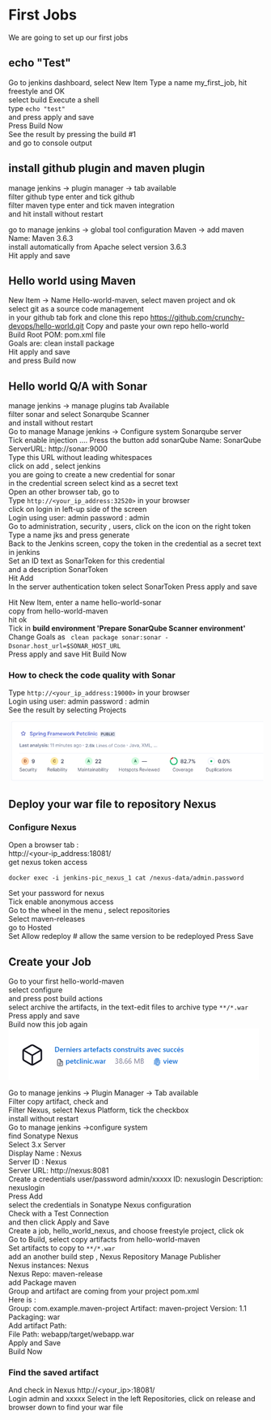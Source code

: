 # First Jobs
We are going to set up our first jobs    

## echo "Test" 
Go to jenkins dashboard, select New Item 
Type a name my_first_job, hit freestyle and OK      
select build Execute a shell   
type ```echo "test"```  
and press  apply and save   
Press Build Now  
See the result by pressing the build #1  
and go to console output  

## install github plugin and maven plugin   
manage jenkins -> plugin manager -> tab available     
filter github type enter and tick github    
filter maven type enter and tick maven integration     
and hit install without restart  

go to manage jenkins -> global tool configuration 
Maven -> add maven    
Name: Maven 3.6.3  
install automatically from Apache select version 3.6.3  
Hit apply and save

## Hello world using Maven 
New Item -> Name Hello-world-maven, select  maven project and ok   
select git as a source code management   
in your github tab fork and clone this repo https://github.com/crunchy-devops/hello-world.git
Copy and paste your own repo hello-world    
Build Root POM: pom.xml file     
Goals are: clean install package   
Hit apply and save   
and press Build now 

## Hello world Q/A with Sonar 
manage jenkins -> manage plugins  tab Available     
filter sonar and select Sonarqube Scanner  
and install without restart  
Go to manage Manage jenkins -> Configure system
Sonarqube server   
Tick enable injection  ....
Press the button add sonarQube
Name: SonarQube  
ServerURL: http://sonar:9000    
Type this URL without leading whitespaces  
click on  add , select jenkins   
you are going to create a new credential for sonar     
in the credential screen select kind as a secret text   
Open an other browser tab, go to  
Type ```http://<your_ip_address:32520>``` in your browser    
click on login in left-up side of the screen    
Login using user: admin  password : admin  
Go to administration, security , users, click on the icon on the right token  
Type a name jks and press generate     
Back to the Jenkins screen, copy the token in the credential as a secret text in jenkins     
Set an ID text as SonarToken for this credential    
and a description SonarToken     
Hit Add  
In the server authentication token select SonarToken 
Press apply and save 

Hit New Item,  enter a name hello-world-sonar  
copy from hello-world-maven  
hit ok  
Tick in **build environment 'Prepare SonarQube Scanner environment'**      
Change Goals as ``` clean package sonar:sonar -Dsonar.host_url=$SONAR_HOST_URL```      
Press apply and save
Hit Build Now  

### How to check the code quality with Sonar
Type ```http://<your_ip_address:19000>``` in your browser  
Login using user: admin  password : admin  
See the result by selecting Projects
  
 ![Sonar_results](screenshots/sonar_results.png)
 

## Deploy your war file to repository Nexus
### Configure Nexus
Open a browser tab :  
http://<your-ip_address:18081/  
get nexus token access     
```shell script
docker exec -i jenkins-pic_nexus_1 cat /nexus-data/admin.password
```  
Set your password for nexus  
Tick enable anonymous access    
Go to the wheel in the menu , select repositories   
Select maven-releases   
go to Hosted   
Set Allow redeploy  # allow the same version to be redeployed 
Press Save 

## Create your Job
Go to your first hello-world-maven   
select configure     
and press post build actions    
select archive the artifacts, in the text-edit files to archive type ```**/*.war```
Press apply and save      
Build now this job again  
![build_artifacts](screenshots/build_artifacts.png)
 
Go to manage jenkins -> Plugin Manager -> Tab available  
Filter copy artifact, check and  
Filter Nexus, select Nexus Platform,  tick the checkbox        
install without restart  
Go to manage jenkins ->configure system  
find Sonatype Nexus  
Select 3.x Server   
Display Name :  Nexus  
Server ID :  Nexus  
Server URL: http://nexus:8081  
Create a credentials user/password  admin/xxxxx ID: nexuslogin  Description: nexuslogin   
Press Add    
select the credentials in Sonatype Nexus configuration    
Check with a Test Connection    
and then click Apply and Save  
Create a job, hello_world_nexus, and choose freestyle project, click ok  
Go to Build, select copy artifacts from hello-world-maven   
Set artifacts to copy to ```**/*.war ```  
add an another build step , Nexus Repository Manage Publisher      
Nexus instances:  Nexus  
Nexus Repo: maven-release   
add Package maven   
Group and artifact are coming from your project pom.xml  
Here is :  
Group: com.example.maven-project
Artifact: maven-project
Version: 1.1  
Packaging: war  
Add artifact Path:  
File Path:  webapp/target/webapp.war  
Apply and Save  
Build Now  

### Find the saved artifact
And check in Nexus http://<your_ip>:18081/  
Login admin and xxxxx 
Select in the left  Repositories, click on release and browser down to find your war file






